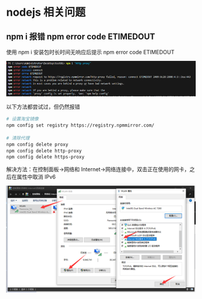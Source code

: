 # nodejs 相关问题

## npm i 报错 npm error code ETIMEDOUT

使用 npm i 安装包时长时间无响应后提示 npm error code ETIMEDOUT

![1736737426823](images/nodejs相关问题/1736737426823.png)

以下方法都尝试过，但仍然报错

```Bash
# 设置淘宝镜像
npm config set registry https://registry.npmmirror.com/

# 清除代理
npm config delete proxy
npm config delete http-proxy
npm config delete https-proxy
```

解决方法：在控制面板->网络和 Internet->网络连接中，双击正在使用的网卡，之后在属性中取消 IPv6

![img](images/nodejs相关问题/1736737335800.png)
